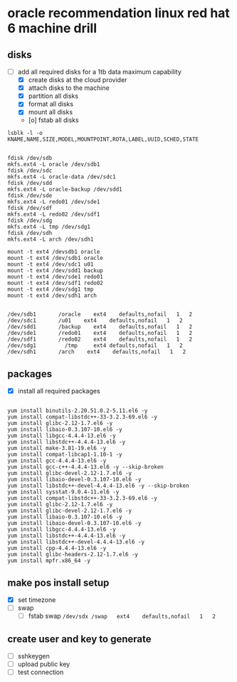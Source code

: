 # oracle recommendation linux red hat 6 machine drill

## disks 

- [ ] add all required disks for a 1tb data maximum capability
  - [x] create disks at the cloud provider
  - [x] attach disks to the machine
  - [x] partition all disks
  - [x] format all disks 
  - [x] mount all disks
  - [o] fstab all disks 

```
lsblk -l -o KNAME,NAME,SIZE,MODEL,MOUNTPOINT,ROTA,LABEL,UUID,SCHED,STATE


fdisk /dev/sdb
mkfs.ext4 -L oracle /dev/sdb1
fdisk /dev/sdc
mkfs.ext4 -L oracle-data /dev/sdc1
fdisk /dev/sdd
mkfs.ext4 -L oracle-backup /dev/sdd1
fdisk /dev/sde
mkfs.ext4 -L redo01 /dev/sde1
fdisk /dev/sdf
mkfs.ext4 -L redo02 /dev/sdf1
fdisk /dev/sdg
mkfs.ext4 -L tmp /dev/sdg1
fdisk /dev/sdh
mkfs.ext4 -L arch /dev/sdh1

mount -t ext4 /devsdb1 oracle
mount -t ext4 /dev/sdb1 oracle
mount -t ext4 /dev/sdc1 u01
mount -t ext4 /dev/sdd1 backup
mount -t ext4 /dev/sde1 redo01
mount -t ext4 /dev/sdf1 redo02
mount -t ext4 /dev/sdg1 tmp
mount -t ext4 /dev/sdh1 arch


```

```
/dev/sdb1       /oracle    ext4    defaults,nofail   1   2
/dev/sdc1       /u01    ext4    defaults,nofail   1   2
/dev/sdd1       /backup    ext4    defaults,nofail   1   2
/dev/sde1       /redo01    ext4    defaults,nofail   1   2
/dev/sdf1       /redo02    ext4    defaults,nofail   1   2
/dev/sdg1	      /tmp	   ext4	defaults,nofail   1   2
/dev/sdh1       /arch    ext4    defaults,nofail   1   2
```

## packages

- [x] install all required packages 

```

yum install binutils-2.20.51.0.2-5.11.el6 -y 
yum install compat-libstdc++-33-3.2.3-69.el6 -y 
yum install glibc-2.12-1.7.el6 -y 
yum install libaio-0.3.107-10.el6 -y
yum install libgcc-4.4.4-13.el6 -y 
yum install libstdc++-4.4.4-13.el6 -y
yum install make-3.81-19.el6 -y
yum install compat-libcap1-1.10-1 -y 
yum install gcc-4.4.4-13.el6 -y
yum install gcc-c++-4.4.4-13.el6 -y --skip-broken
yum install glibc-devel-2.12-1.7.el6 -y 
yum install libaio-devel-0.3.107-10.el6 -y
yum install libstdc++-devel-4.4.4-13.el6 -y --skip-broken
yum install sysstat-9.0.4-11.el6 -y
yum install compat-libstdc++-33-3.2.3-69.el6 -y
yum install glibc-2.12-1.7.el6 -y
yum install glibc-devel-2.12-1.7.el6 -y
yum install libaio-0.3.107-10.el6 -y 
yum install libaio-devel-0.3.107-10.el6 -y
yum install libgcc-4.4.4-13.el6 -y
yum install libstdc++-4.4.4-13.el6 -y
yum install libstdc++-devel-4.4.4-13.el6 -y
yum install cpp-4.4.4-13.el6 -y
yum install glibc-headers-2.12-1.7.el6 -y
yum install mpfr.x86_64 -y
``` 

## make pos install setup
- [x] set timezone 
- [ ] swap 
  - [ ] fstab swap 
  `/dev/sdx	/swap 	ext4 	defaults,nofail   1   2`

## create user and key to generate 
- [ ] sshkeygen
- [ ] upload public key 
- [ ] test connection
